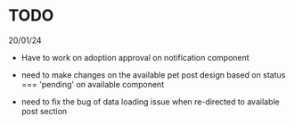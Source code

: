 # TODO
20/01/24

- Have to work on adoption approval on notification component

- need to make changes on the available pet post design based on status === 'pending' on available component

- need to fix the bug of data loading issue when re-directed to available post section


